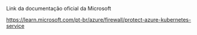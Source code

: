 Link da documentação oficial da Microsoft

https://learn.microsoft.com/pt-br/azure/firewall/protect-azure-kubernetes-service
